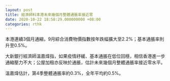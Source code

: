```yaml
---
layout: post
title: 經濟師料本港未來幾個月整體通脹率接近零
date: 2020-10-22 18:58:29.000000000 +08:00
categories: rthk
---
```


本港連續3個月通縮，9月綜合消費物價指數按年跌幅擴大至2.2%；基本通脹率則升至0.5%。

大新銀行經濟師溫嘉煒指，如果疫情紓緩、基本通脹在低位回穩，相信香港進一步通縮壓力不大；公屋加租亦反映於通脹，估計未來幾個月整體通脹率接近零水平。

溫嘉煒估計，第4季整體通脹率約0.3%，全年平均約0.5%。
